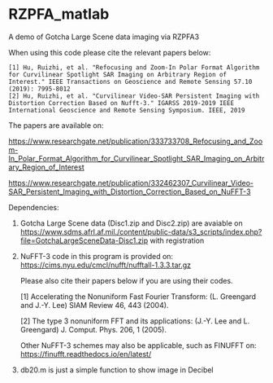 # RZPFA_matlab
A demo of Gotcha Large Scene data imaging via RZPFA3

When using this code please cite the relevant papers below: 

    [1] Hu, Ruizhi, et al. "Refocusing and Zoom-In Polar Format Algorithm for Curvilinear Spotlight SAR Imaging on Arbitrary Region of Interest." IEEE Transactions on Geoscience and Remote Sensing 57.10 (2019): 7995-8012
    [2] Hu, Ruizhi, et al. "Curvilinear Video-SAR Persistent Imaging with Distortion Correction Based on Nufft-3." IGARSS 2019-2019 IEEE International Geoscience and Remote Sensing Symposium. IEEE, 2019

The papers are available on:

https://www.researchgate.net/publication/333733708_Refocusing_and_Zoom-In_Polar_Format_Algorithm_for_Curvilinear_Spotlight_SAR_Imaging_on_Arbitrary_Region_of_Interest

https://www.researchgate.net/publication/332462307_Curvilinear_Video-SAR_Persistent_Imaging_with_Distortion_Correction_Based_on_NuFFT-3

Dependencies: 
1) Gotcha Large Scene data (Disc1.zip and Disc2.zip) are avaiable on
https://www.sdms.afrl.af.mil./content/public-data/s3_scripts/index.php?file=GotchaLargeSceneData-Disc1.zip
with registration

2) NuFFT-3 code in this program is provided on: https://cims.nyu.edu/cmcl/nufft/nufftall-1.3.3.tar.gz 

    Please also cite their papers below if you are using their codes. 

    [1] Accelerating the Nonuniform Fast Fourier Transform: (L. Greengard and J.-Y. Lee) SIAM Review 46, 443 (2004).

    [2] The type 3 nonuniform FFT and its applications: (J.-Y. Lee and L. Greengard) J. Comput. Phys. 206, 1 (2005).

    Other NuFFT-3 schemes may also be applicable, such as FINUFFT on: https://finufft.readthedocs.io/en/latest/

3) db20.m is just a simple function to show image in Decibel
